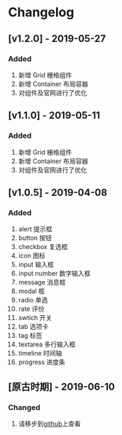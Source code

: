 # Changelog


## [v1.2.0] - 2019-05-27

### Added
1. 新增 Grid 栅格组件
  2. 新增 Container 布局容器
  3. 对组件及官网进行了优化

## [v1.1.0] - 2019-05-11

### Added
  1. 新增 Grid 栅格组件
  2. 新增 Container 布局容器
  3. 对组件及官网进行了优化

## [v1.0.5] - 2019-04-08

### Added
  1. alert 提示框
  2. button 按钮
  3. checkbox 复选框
  4. icon 图标
  5. input 输入框
  6. input number 数字输入框
  7. message 消息框
  8. modal 框
  9. radio 单选
  10. rate 评份
  11. swtich 开关
  12. tab 选项卡
  13. tag 标签
  14. textarea 多行输入框
  15. timeline 时间轴
  16. progress 进度条 

## [原古时期] - 2019-06-10

### Changed

 1. 请移步到[github](https://github.com/flyer-ui/flyer-ui/releases)上查看
